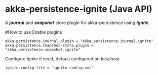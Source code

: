 # akka-persistence-ignite (Java API)
A _**journal**_ and _**snapshot**_  store plugin for akka-persistence using **_Ignite_**.


#How to use 
Enable plugins
````buildoutcfg
akka.persistence.journal.plugin = "akka.persistence.journal.ignite"
akka.persistence.snapshot-store.plugin = "akka.persistence.snapshot.ignite"
````

Configure Ignite if need, default configured on localhost. 
````buildoutcfg
ignite.config-file = "ignite-config.xml"
````
